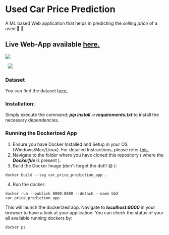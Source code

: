 # Used Car Price Prediction
A ML based Web application that helps in predicting the *selling price* of a used 🚗 🚙

## Live Web-App available [here.](https://car-price-predict-app.herokuapp.com/)
<kbd>
<img src="https://user-images.githubusercontent.com/29462447/103283342-54504680-49fe-11eb-9a03-5695d925600b.png" data-canonical-src="https://user-images.githubusercontent.com/29462447/103283342-54504680-49fe-11eb-9a03-5695d925600b.png"/> 
</kbd>

&nbsp;
<kbd>
<img src="https://user-images.githubusercontent.com/29462447/103283363-616d3580-49fe-11eb-9343-7a72872e1048.png" data-canonical-src="https://user-images.githubusercontent.com/29462447/103283363-616d3580-49fe-11eb-9343-7a72872e1048.png"/> 
</kbd>

### Dataset
You can find the dataset [here.](https://www.kaggle.com/nehalbirla/vehicle-dataset-from-cardekho)

### Installation:
Simply execute the command: ***pip install -r requirements.txt*** to install the necessary dependencies.

### Running the Dockerized App
1. Ensure you have Docker Installed and Setup in your OS (Windows/Mac/Linux). For detailed Instructions, please refer [this.](https://docs.docker.com/engine/install/)
2. Navigate to the folder where you have cloned this repository ( where the ***Dockerfile*** is present ).
3. Build the Docker Image (don't forget the dot!! :smile: ): 
```
docker build --tag car_price_prediction_app .
```
4. Run the docker:
```
docker run --publish 8000:8080 --detach --name bb2 car_price_prediction_app
```

This will launch the dockerized app. Navigate to ***localhost:8000*** in your browser to have a look at your application. You can check the status of your all available running dockers by:
```
docker ps
```
